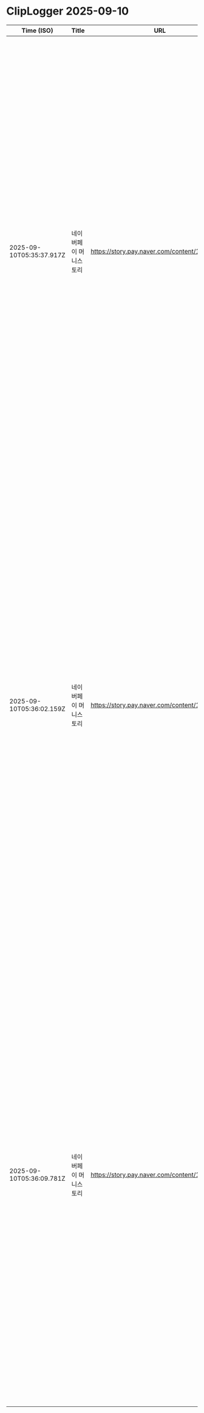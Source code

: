 # ClipLogger 2025-09-10

| Time (ISO) | Title | URL | Text |
|---|---|---|---|
| 2025-09-10T05:35:37.917Z | 네이버페이 머니스토리 | https://story.pay.naver.com/content/1296_2_C1 | 동성을 최소화하도록 설계된 암호 화폐로 미국 달러나 유로화 등 법정 화폐와 1대 1로 가치가 고정되어 있다는 특징이 있어요. 최근 들어 해외에서도, 국내에서도 스테이블 코인을 제도권으로 편입하려는 논의가 빠르게 진행되면서 관련 테마주도 관심받고 있죠. 실제로 국제금융센터에 따르면 해외 |
| 2025-09-10T05:36:02.159Z | 네이버페이 머니스토리 | https://story.pay.naver.com/content/1296_2_C1 | 블 코인 관련 주식에 급격히 관심이 쏠린 원인으로는 미국의 지니어스 법안 통과가 꼽혀요. 지난달 미국에선 현지 달러화 기반 지급결제용 스테이블 코인 발행자 요건, 소비자 보호 장치, 투명성을 확보하는 내용의 지니어스 법이 통과됐는데요. 이를 계기로 가상자산이 제도권에 안착할 것이란 기대감이 커지면서 |
| 2025-09-10T05:36:09.781Z | 네이버페이 머니스토리 | https://story.pay.naver.com/content/1296_2_C1 | 산 관련 주식으로 향했는데요. 한국예탁결제원에 따르면 지난달 16일부터 한 달간 국내 투자자가 많이 순매수한 해외 주식 1위는 미국 비트코인 채굴업체 ‘비트마인 이머전 테크놀로지스’(비트마인)였다고 해요. 한 달 새 약 3억 4,371억 달러(약 4,778억원)를 사들였죠. 미국 2위 스테이블 코인인 USDC |
